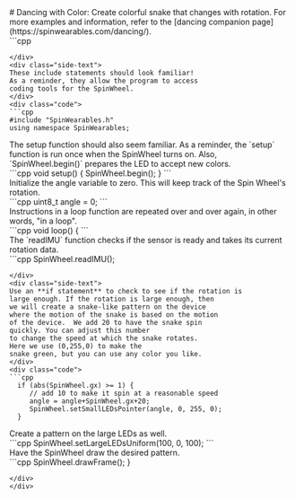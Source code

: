 <div class="flex-container"><div class="wide-text">
# Dancing with Color: Create colorful snake that changes with rotation.
For more examples and information, refer to the [dancing companion page](https://spinwearables.com/dancing/).
</div>
<div class="side-text">
</div>
<div class="code">
```cpp

```
</div>
<div class="side-text">
These include statements should look familiar!
As a reminder, they allow the program to access
coding tools for the SpinWheel.
</div>
<div class="code">
```cpp
#include "SpinWearables.h"
using namespace SpinWearables;

```
</div>
<div class="side-text">
The setup function should also seem familiar.
As a reminder, the `setup` function is run once when
the SpinWheel turns on. Also, `SpinWheel.begin()`
prepares the LED to accept new colors.
</div>
<div class="code">
```cpp
void setup() {
  SpinWheel.begin();
}
```
</div>
<div class="side-text">
Initialize the angle variable to zero. This will keep
track of the Spin Wheel's rotation.
</div>
<div class="code">
```cpp
uint8_t angle = 0; 
```
</div>
<div class="side-text">
Instructions in a loop function are repeated over and over again,
in other words, "in a loop".
</div>
<div class="code">
```cpp
void loop() {
```
</div>
<div class="side-text">
The `readIMU` function checks if the sensor is ready
and takes its current rotation data.
</div>
<div class="code">
```cpp
  SpinWheel.readIMU();

```
</div>
<div class="side-text">
Use an **if statement** to check to see if the rotation is
large enough. If the rotation is large enough, then 
we will create a snake-like pattern on the device
where the motion of the snake is based on the motion 
of the device.  We add 20 to have the snake spin
quickly. You can adjust this number
to change the speed at which the snake rotates.
Here we use (0,255,0) to make the 
snake green, but you can use any color you like. 
</div>
<div class="code">
```cpp
  if (abs(SpinWheel.gx) >= 1) {
     // add 10 to make it spin at a reasonable speed
     angle = angle+SpinWheel.gx+20;
     SpinWheel.setSmallLEDsPointer(angle, 0, 255, 0);
  }
```
</div>
<div class="side-text">
Create a pattern on the large LEDs as well. 
</div>
<div class="code">
```cpp
  SpinWheel.setLargeLEDsUniform(100, 0, 100);
```
</div>
<div class="side-text">
Have the SpinWheel draw the desired pattern.
</div>
<div class="code">
```cpp
  SpinWheel.drawFrame();
}
  
```
</div>
</div>